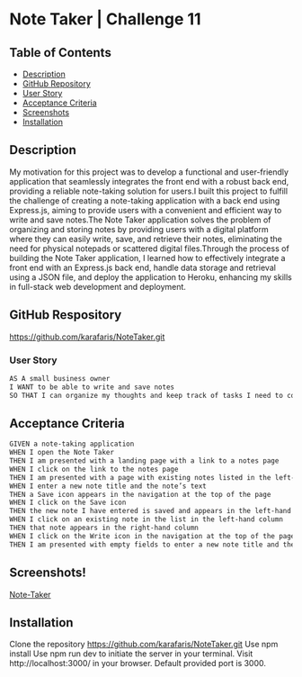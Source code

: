 # Note Taker | Challenge 11

## Table of Contents
- [Description](#description)
- [GitHub Repository](#github-respository)
- [User Story](#user-story)
- [Acceptance Criteria](#acceptance-criteria)
- [Screenshots](#screenshots)
- [Installation](#installation)


## Description
My motivation for this project was to develop a functional and user-friendly application that seamlessly integrates the front end with a robust back end, providing a reliable note-taking solution for users.I built this project to fulfill the challenge of creating a note-taking application with a back end using Express.js, aiming to provide users with a convenient and efficient way to write and save notes.The Note Taker application solves the problem of organizing and storing notes by providing users with a digital platform where they can easily write, save, and retrieve their notes, eliminating the need for physical notepads or scattered digital files.Through the process of building the Note Taker application, I learned how to effectively integrate a front end with an Express.js back end, handle data storage and retrieval using a JSON file, and deploy the application to Heroku, enhancing my skills in full-stack web development and deployment.

## GitHub Respository
https://github.com/karafaris/NoteTaker.git

### User Story
```md
AS A small business owner
I WANT to be able to write and save notes
SO THAT I can organize my thoughts and keep track of tasks I need to complete
```

## Acceptance Criteria
```md
GIVEN a note-taking application
WHEN I open the Note Taker
THEN I am presented with a landing page with a link to a notes page
WHEN I click on the link to the notes page
THEN I am presented with a page with existing notes listed in the left-hand column, plus empty fields to enter a new note title and the note’s text in the right-hand column
WHEN I enter a new note title and the note’s text
THEN a Save icon appears in the navigation at the top of the page
WHEN I click on the Save icon
THEN the new note I have entered is saved and appears in the left-hand column with the other existing notes
WHEN I click on an existing note in the list in the left-hand column
THEN that note appears in the right-hand column
WHEN I click on the Write icon in the navigation at the top of the page
THEN I am presented with empty fields to enter a new note title and the note’s text in the right-hand column
```

## Screenshots!
[Note-Taker](public/assets/note-demo.jpg)


## Installation
Clone the repository https://github.com/karafaris/NoteTaker.git
Use npm install 
Use npm run dev to initiate the server in your terminal.
Visit http://localhost:3000/ in your browser. Default provided port is 3000.


